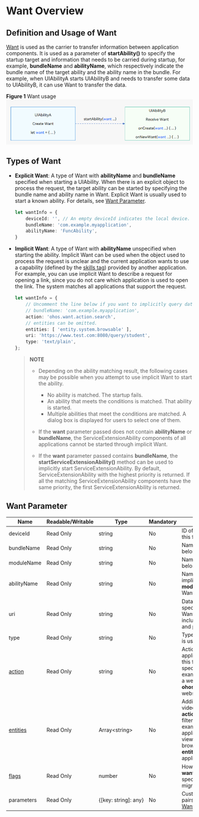 # Want Overview


## Definition and Usage of Want

[Want](../reference/apis/js-apis-app-ability-want.md) is used as the carrier to transfer information between application components. It is used as a parameter of **startAbility()** to specify the startup target and information that needs to be carried during startup, for example, **bundleName** and **abilityName**, which respectively indicate the bundle name of the target ability and the ability name in the bundle. For example, when UIAbilityA starts UIAbilityB and needs to transfer some data to UIAbilityB, it can use Want to transfer the data.

**Figure 1** Want usage 
<img src="figures/usage-of-want.png" alt="usage-of-want" style="zoom:80%;" />


## Types of Want

- **Explicit Want**: A type of Want with **abilityName** and **bundleName** specified when starting a UIAbility.
    When there is an explicit object to process the request, the target ability can be started by specifying the bundle name and ability name in Want. Explicit Want is usually used to start a known ability. For details, see [Want Parameter](want-overview.md#want-parameter).
    
  ```ts
  let wantInfo = {
      deviceId: '', // An empty deviceId indicates the local device.
      bundleName: 'com.example.myapplication',
      abilityName: 'FuncAbility',
  }
  ```

- **Implicit Want**: A type of Want with **abilityName** unspecified when starting the ability.
  Implicit Want can be used when the object used to process the request is unclear and the current application wants to use a capability (defined by the [skills tag](../quick-start/module-configuration-file.md#skills)) provided by another application. For example, you can use implicit Want to describe a request for opening a link, since you do not care which application is used to open the link. The system matches all applications that support the request.

  
  ```ts
  let wantInfo = {
      // Uncomment the line below if you want to implicitly query data only in the specific bundle.
      // bundleName: 'com.example.myapplication',
      action: 'ohos.want.action.search',
      // entities can be omitted.
      entities: [ 'entity.system.browsable' ],
      uri: 'https://www.test.com:8080/query/student',
      type: 'text/plain',
  };
  ```

  > **NOTE**
  > - Depending on the ability matching result, the following cases may be possible when you attempt to use implicit Want to start the ability.
  >   - No ability is matched. The startup fails.
  >   - An ability that meets the conditions is matched. That ability is started.
  >   - Multiple abilities that meet the conditions are matched. A dialog box is displayed for users to select one of them.
  > 
  > - If the **want** parameter passed does not contain **abilityName** or **bundleName**, the ServiceExtensionAbility components of all applications cannot be started through implicit Want.
  > 
  > - If the **want** parameter passed contains **bundleName**, the **startServiceExtensionAbility()** method can be used to implicitly start ServiceExtensionAbility. By default, ServiceExtensionAbility with the highest priority is returned. If all the matching ServiceExtensionAbility components have the same priority, the first ServiceExtensionAbility is returned.

## Want Parameter

| Name| Readable/Writable| Type| Mandatory| Description|
| -------- | -------- | -------- | -------- | -------- |
| deviceId | Read Only| string | No| ID of the device where the target ability is located. If this field is unspecified, the local device is used.|
| bundleName | Read Only| string | No| Name of the application to which the target ability belongs.|
| moduleName | Read Only| string | No| Name of the module to which the target ability belongs.|
| abilityName | Read Only| string | No| Name of the target ability. If this field is unspecified, implicit Want is used. If both **bundleName**, **moduleName**, and **abilityName** are specified in Want, the Want can match a specific ability.|
| uri | Read Only| string | No| Data carried. This field is used together with **type** to specify the data type. If **uri** is specified in Want, the Want will match the specified URI information, including **scheme**, **schemeSpecificPart**, **authority**, and **path**.|
| type | Read Only| string | No| Type of the data carried. The [MIME type](https://www.iana.org/assignments/media-types/media-types.xhtml) specification is used. Example: **"text/plain"** and **"image/\*"**.|
| [action](../reference/apis/js-apis-ability-wantConstant.md) | Read Only| string | No| Action to take, such as viewing, sharing, and application details. In implicit Want, you can define this field and use it together with **uri** or **parameters** to specify the operation to be performed on the data, for example, viewing URI data. For example, if the URI is a website and the action is **ohos.want.action.viewData**, the ability that supports website viewing is matched.|
| [entities](../reference/apis/js-apis-ability-wantConstant.md) | Read Only| Array&lt;string&gt; | No| Additional category information (such as browser and video player) of the target ability. It is a supplement to **action** in implicit Want. You can define this field to filter UIAbility categories, for example, browser. For example, for the value of the **action** field, multiple applications declare that they support website viewing. Some are social applications, and some are browser applications. You can use **entity.system.browsable** to filter out non-browser applications.|
| [flags](../reference/apis/js-apis-ability-wantConstant.md#wantconstantflags) | Read Only| number | No| How the Want will be handled. For example, **wantConstant.Flags.FLAG_ABILITY_CONTINUATION** specifies whether to start the ability in cross-device migration scenarios.|
| parameters | Read Only| {[key:&nbsp;string]:&nbsp;any} | No| Custom data. Data is filled using custom key-value pairs. For details about the supported data types, see [Want API](../reference/apis/js-apis-app-ability-want.md).|
